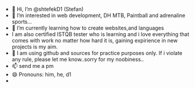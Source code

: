 - 👋 Hi, I’m @shtefekD1 (Stefan)
- 👀 I’m interested in web development, DH MTB, Paintball and adrenaline sports...
- 🌱 I’m currently learning how to create websites,and languages 
- I am also certified ISTQB tester who is learning  and i love everything that comes with work no matter how hard it is, gaining expirience in new projects is my aim.
- 💞️ I am using github and sources for practice purposes only. If i violate any rule, please let me know..sorry for my noobiness.. 
- 📫 send me a pm
- 😄 Pronouns: him, he, d1
- 

<!---
shtefekD1/shtefekD1 is a ✨ special ✨ repository because its `README.md` (this file) appears on your GitHub profile.
You can click the Preview link to take a look at your changes.
--->
